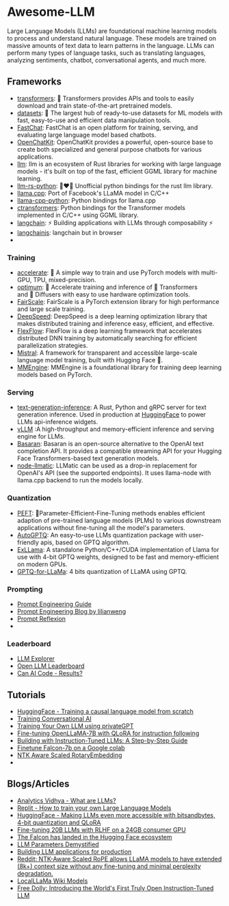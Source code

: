 # Awesome-LLM

Large Language Models (LLMs) are foundational machine learning models to process and understand natural language. These models are trained on massive amounts of text data to learn patterns in the language. LLMs can perform many types of language tasks, such as translating languages, analyzing sentiments, chatbot, conversational agents, and much more.



## Frameworks

* [transformers](https://github.com/huggingface/text-generation-inference): 🤗 Transformers provides APIs and tools to easily download and train state-of-the-art pretrained models.
* [datasets](https://github.com/huggingface/datasets): 🤗 The largest hub of ready-to-use datasets for ML models with fast, easy-to-use and efficient data manipulation tools.
* [FastChat](https://github.com/lm-sys/FastChat): FastChat is an open platform for training, serving, and evaluating large language model based chatbots.
* [OpenChatKit](https://github.com/togethercomputer/OpenChatKit): OpenChatKit provides a powerful, open-source base to create both specialized and general purpose chatbots for various applications.
* [llm](https://github.com/rustformers/llm): llm is an ecosystem of Rust libraries for working with large language models - it's built on top of the fast, efficient GGML library for machine learning.
* [llm-rs-python](https://github.com/LLukas22/llm-rs-python): 🐍❤️🦀 Unofficial python bindings for the rust llm library.
* [llama.cpp](https://github.com/ggerganov/llama.cpp): Port of Facebook's LLaMA model in C/C++
* [llama-cpp-python](https://github.com/abetlen/llama-cpp-python): Python bindings for llama.cpp
* [ctransformers](https://github.com/marella/ctransformers): Python bindings for the Transformer models implemented in C/C++ using GGML library.
* [langchain](https://github.com/hwchase17/langchain): ⚡ Building applications with LLMs through composability ⚡
* [langchainjs](https://github.com/hwchase17/langchainjs): langchain but in browser
* 


### Training

* [accelerate](https://github.com/huggingface/accelerate): 🚀 A simple way to train and use PyTorch models with multi-GPU, TPU, mixed-precision.
* [optimum](https://github.com/huggingface/optimum): 🚀 Accelerate training and inference of 🤗 Transformers and 🤗 Diffusers with easy to use hardware optimization tools.
* [FairScale](https://github.com/facebookresearch/fairscale): FairScale is a PyTorch extension library for high performance and large scale training.
* [DeepSpeed](https://github.com/microsoft/DeepSpeed): DeepSpeed is a deep learning optimization library that makes distributed training and inference easy, efficient, and effective.
* [FlexFlow](https://github.com/flexflow/FlexFlow): FlexFlow is a deep learning framework that accelerates distributed DNN training by automatically searching for efficient parallelization strategies.
* [Mistral](https://github.com/stanford-crfm/mistral): A framework for transparent and accessible large-scale language model training, built with Hugging Face 🤗.
* [MMEngine](https://github.com/open-mmlab/mmengine): MMEngine is a foundational library for training deep learning models based on PyTorch.

### Serving

* [text-generation-inference](https://github.com/huggingface/text-generation-inference): A Rust, Python and gRPC server for text generation inference. Used in production at [HuggingFace](https://huggingface.co/) to power LLMs api-inference widgets.
* [vLLM](https://github.com/vllm-project/vllm) :A high-throughput and memory-efficient inference and serving engine for LLMs.
* [Basaran](https://github.com/hyperonym/basaran): Basaran is an open-source alternative to the OpenAI text completion API. It provides a compatible streaming API for your Hugging Face Transformers-based text generation models.
* [node-llmatic](https://github.com/fardjad/node-llmatic): LLMatic can be used as a drop-in replacement for OpenAI's API (see the supported endpoints). It uses llama-node with llama.cpp backend to run the models locally.

### Quantization

* [PEFT](https://github.com/huggingface/peft): 🤗Parameter-Efficient-Fine-Tuning methods enables efficient adaption of pre-trained language models (PLMs) to various downstream applications without fine-tuning all the model's parameters. 
* [AutoGPTQ](https://github.com/PanQiWei/AutoGPTQ): An easy-to-use LLMs quantization package with user-friendly apis, based on GPTQ algorithm.
* [ExLLama](https://github.com/turboderp/exllama): A standalone Python/C++/CUDA implementation of Llama for use with 4-bit GPTQ weights, designed to be fast and memory-efficient on modern GPUs.
* [GPTQ-for-LLaMa](https://github.com/qwopqwop200/GPTQ-for-LLaMa): 4 bits quantization of LLaMA using GPTQ.

### Prompting

* [Prompt Engineering Guide](https://www.promptingguide.ai/)
* [Prompt Engineering Blog by lilianweng](https://lilianweng.github.io/posts/2023-03-15-prompt-engineering/)
* [Prompt Reflexion](https://colab.research.google.com/drive/13FqOO9DoFZa6B0JnJhrpmkxGePBupCyE#scrollTo=s-Quxe2MQsHc)
* 

### Leaderboard

* [LLM Explorer](https://llm.extractum.io/)
* [Open LLM Leaderboard](https://huggingface.co/spaces/HuggingFaceH4/open_llm_leaderboard)
* [Can AI Code - Results?](https://huggingface.co/spaces/mike-ravkine/can-ai-code-results)


## Tutorials

* [HuggingFace - Training a causal language model from scratch](https://huggingface.co/learn/nlp-course/chapter7/6)
* [Training Conversational AI](https://erichartford.com/meet-samantha)
* [Training Your Own LLM using privateGPT](https://levelup.gitconnected.com/training-your-own-llm-using-privategpt-f36f0c4f01ec)
* [Fine-tuning OpenLLaMA-7B with QLoRA for instruction following](https://georgesung.github.io/ai/qlora-ift/)
* [Building with Instruction-Tuned LLMs: A Step-by-Step Guide](https://github.com/FourthBrain/Building-with-Instruction-Tuned-LLMs-A-Step-by-Step-Guide)
* [Finetune Falcon-7b on a Google colab](https://colab.research.google.com/drive/1BiQiw31DT7-cDp1-0ySXvvhzqomTdI-o?usp=sharing)
* [NTK Aware Scaled RotaryEmbedding](https://colab.research.google.com/drive/1VI2nhlyKvd5cw4-zHvAIk00cAVj2lCCC#scrollTo=d2ceb547)
* 
    

## Blogs/Articles

* [Analytics Vidhya - What are LLMs?](https://www.analyticsvidhya.com/blog/2023/03/an-introduction-to-large-language-models-llms/)
* [Replit - How to train your own Large Language Models](https://blog.replit.com/llm-training)
* [HuggingFace - Making LLMs even more accessible with bitsandbytes, 4-bit quantization and QLoRA](https://huggingface.co/blog/4bit-transformers-bitsandbytes)
* [Fine-tuning 20B LLMs with RLHF on a 24GB consumer GPU](https://huggingface.co/blog/trl-peft)
* [The Falcon has landed in the Hugging Face ecosystem](https://huggingface.co/blog/falcon)
* [LLM Parameters Demystified](https://txt.cohere.com/llm-parameters-best-outputs-language-ai/)
* [Building LLM applications for production](https://huyenchip.com/2023/04/11/llm-engineering.html)
* [Reddit: NTK-Aware Scaled RoPE allows LLaMA models to have extended (8k+) context size without any fine-tuning and minimal perplexity degradation.](https://www.reddit.com/r/LocalLLaMA/comments/14lz7j5/ntkaware_scaled_rope_allows_llama_models_to_have/)
* [LocalLLaMa Wiki Models](https://www.reddit.com/r/LocalLLaMA/wiki/index/#wiki_models)
* [Free Dolly: Introducing the World's First Truly Open Instruction-Tuned LLM](https://www.databricks.com/blog/2023/04/12/dolly-first-open-commercially-viable-instruction-tuned-llm)
  



